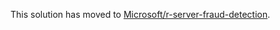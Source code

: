 This solution has moved to [Microsoft/r-server-fraud-detection](https://github.com/Microsoft/r-server-fraud-detection).